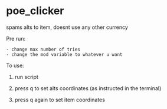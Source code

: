 # poe_clicker


spams alts to item, doesnt use any other currency

Pre run:

    - change max number of tries
    - change the mod variable to whatever u want

To use:    
  1. run script

  2. press q to set alts coordinates (as instructed in the terminal)

  3. press q again to set item coordinates


